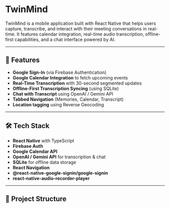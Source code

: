 # TwinMind

TwinMind is a mobile application built with React Native that helps users capture, transcribe, and interact with their meeting conversations in real-time. It features calendar integration, real-time audio transcription, offline-first capabilities, and a chat interface powered by AI.

---

## 📱 Features

- **Google Sign-In** (via Firebase Authentication)
- **Google Calendar Integration** to fetch upcoming events
- **Real-Time Transcription** with 30-second segmented updates
- **Offline-First Transcription Syncing** (using SQLite)
- **Chat with Transcript** using OpenAI / Gemini API
- **Tabbed Navigation** (Memories, Calendar, Transcript)
- **Location tagging** using Reverse Geocoding

---

## 🛠️ Tech Stack

- **React Native** with TypeScript
- **Firebase Auth**
- **Google Calendar API**
- **OpenAI / Gemini API** for transcription & chat
- **SQLite** for offline data storage
- **React Navigation**
- **@react-native-google-signin/google-signin**
- **react-native-audio-recorder-player**

---

## 🧾 Project Structure